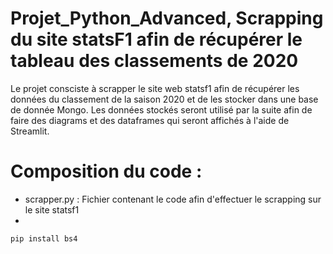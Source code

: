 # Projet_Python_Advanced, Scrapping du site statsF1 afin de récupérer le tableau des classements de 2020

Le projet consciste à scrapper le site web statsf1 afin de récupérer les données du classement de la saison 2020 et de les stocker dans une base de donnée Mongo.
Les données stockés seront utilisé par la suite afin de faire des diagrams et des dataframes qui seront affichés à l'aide de Streamlit.


# Composition du code :
- scrapper.py : Fichier contenant le code afin d'effectuer le scrapping sur le site statsf1
- 


```
pip install bs4
```
